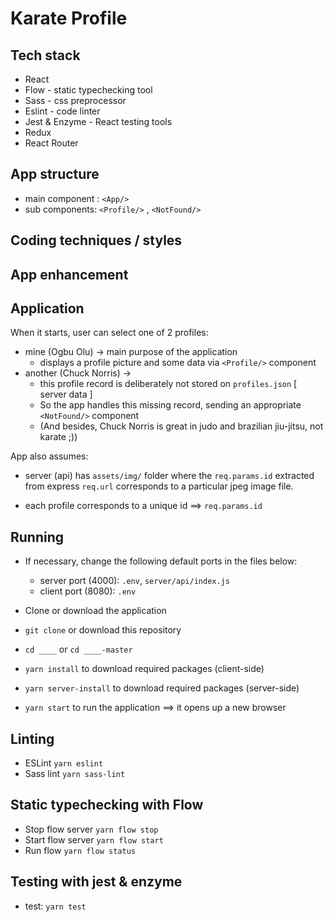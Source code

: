 # Karate Profile

## Tech stack

- React
- Flow - static typechecking tool
- Sass - css preprocessor
- Eslint - code linter
- Jest & Enzyme - React testing tools
- Redux
- React Router

## App structure

- main component : ```<App/>```
- sub components: ```<Profile/>``` , ```<NotFound/>```

## Coding techniques / styles

## App enhancement

## Application

When it starts, user can select one of 2 profiles:
- mine (Ogbu Olu) -> main purpose of the application
  - displays a profile picture and some data via `<Profile/>` component
- another (Chuck Norris) -> 
  - this profile record is deliberately not stored on `profiles.json` [ server data ]
  - So the app handles this missing record, sending an appropriate `<NotFound/>` component
  - (And besides, Chuck Norris is great in judo and brazilian jiu-jitsu, not karate ;))

App also assumes:
  - server (api) has `assets/img/` folder where the `req.params.id` extracted from express `req.url` corresponds to a particular jpeg image file.

  - each profile corresponds to a unique id ==> `req.params.id`

## Running

- If necessary, change the following default ports in the files below:
  - server port (4000): `.env`, `server/api/index.js`
  - client port (8080): `.env`

- Clone or download the application
- ```git clone``` or download this repository
- ```cd ____``` or ```cd ____-master```
- ```yarn install``` to download required packages (client-side)
- ```yarn server-install``` to download required packages (server-side)
- ```yarn start``` to run the application ==> it opens up a new browser


## Linting

- ESLint `yarn eslint`
- Sass lint `yarn sass-lint`


## Static typechecking with Flow

- Stop flow server `yarn flow stop`
- Start flow server `yarn flow start`
- Run flow `yarn flow status`


## Testing with jest & enzyme

- test: `yarn test`
